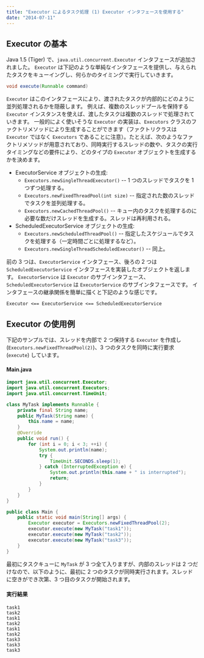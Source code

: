 ```yaml
---
title: "Executor によるタスク処理 (1) Executor インタフェースを使用する"
date: "2014-07-11"
---
```


Executor の基本
----

Java 1.5 (Tiger) で、`java.util.concurrent.Executor` インタフェースが追加されました。
`Executor` は下記のような単純なインタフェースを提供し、与えられたタスクをキューイングし、何らかのタイミングで実行していきます。

```java
void execute(Runnable command)
```

`Executor` はこのインタフェースにより、渡されたタスクが内部的にどのように並列処理されるかを隠蔽します。
例えば、複数のスレッドプールを保持する `Executor` インスタンスを使えば、渡したタスクは複数のスレッドで処理されていきます。
一般的によく使いそうな `Executor` の実装は、`Executors` クラスのファクトリメソッドにより生成することができます（ファクトリクラスは `Executor` ではなく `Executors` であることに注意）。たとえば、次のようなファクトリメソッドが用意されており、同時実行するスレッドの数や、タスクの実行タイミングなどの要件により、どのタイプの `Executor` オブジェクトを生成するかを決めます。

- ExecutorService オブジェクトの生成:
  - `Executors.newSingleThreadExecutor()` -- 1 つのスレッドでタスクを 1 つずつ処理する。
  - `Executors.newFixedThreadPool(int size)` -- 指定された数のスレッドでタスクを並列処理する。
  - `Executors.newCachedThreadPool()` -- キュー内のタスクを処理するのに必要な数だけスレッドを生成する。スレッドは再利用される。
- ScheduledExecutorService オブジェクトの生成:
  - `Executors.newScheduledThreadPool()` -- 指定したスケジュールでタスクを処理する（一定時間ごとに処理するなど）。
  - `Executors.newSingleThreadScheduledExecutor()` -- 同上。

前の 3 つは、`ExecutorService` インタフェース、後ろの 2 つは `ScheduledExecutorService` インタフェースを実装したオブジェクトを返します。
`ExecutorService` は `Executor` のサブインタフェース、`ScheduledExecutorService` は `ExecutorService` のサブインタフェースです。
インタフェースの継承関係を簡単に描くと下記のような感じです。

```
Executor <== ExecutorService <== ScheduledExecutorService
```

Executor の使用例
----

下記のサンプルでは、スレッドを内部で 2 つ保持する `Executor` を作成し (`Executors.newFixedThreadPool(2)`)、3 つのタスクを同時に実行要求 (`execute`) しています。

#### Main.java

```java
import java.util.concurrent.Executor;
import java.util.concurrent.Executors;
import java.util.concurrent.TimeUnit;

class MyTask implements Runnable {
    private final String name;
    public MyTask(String name) {
        this.name = name;
    }
    @Override
    public void run() {
        for (int i = 0; i < 3; ++i) {
            System.out.println(name);
            try {
                TimeUnit.SECONDS.sleep(1);
            } catch (InterruptedException e) {
                System.out.println(this.name + " is interrupted");
                return;
            }
        }
    }
}

public class Main {
    public static void main(String[] args) {
        Executor executor = Executors.newFixedThreadPool(2);
        executor.execute(new MyTask("task1"));
        executor.execute(new MyTask("task2"));
        executor.execute(new MyTask("task3"));
    }
}
```

最初にタスクキューに `MyTask` が 3 つ全て入りますが、内部のスレッドは 2 つだけなので、以下のように、最初に 2 つのタスクが同時実行されます。スレッドに空きができ次第、3 つ目のタスクが開始されます。

#### 実行結果

```
task1
task2
task1
task2
task1
task2
task3
task3
task3
```

